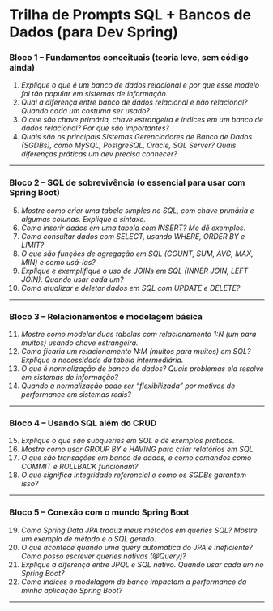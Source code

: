 # **Trilha de Prompts SQL + Bancos de Dados (para Dev Spring)**

### **Bloco 1 – Fundamentos conceituais (teoria leve, sem código ainda)**

1. *Explique o que é um banco de dados relacional e por que esse modelo foi tão popular em sistemas de informação.*
2. *Qual a diferença entre banco de dados relacional e não relacional? Quando cada um costuma ser usado?*
3. *O que são chave primária, chave estrangeira e índices em um banco de dados relacional? Por que são importantes?*
4. *Quais são os principais Sistemas Gerenciadores de Banco de Dados (SGDBs), como MySQL, PostgreSQL, Oracle, SQL Server? Quais diferenças práticas um dev precisa conhecer?*

---

### **Bloco 2 – SQL de sobrevivência (o essencial para usar com Spring Boot)**

5. *Mostre como criar uma tabela simples no SQL, com chave primária e algumas colunas. Explique a sintaxe.*
6. *Como inserir dados em uma tabela com INSERT? Me dê exemplos.*
7. *Como consultar dados com SELECT, usando WHERE, ORDER BY e LIMIT?*
8. *O que são funções de agregação em SQL (COUNT, SUM, AVG, MAX, MIN) e como usá-las?*
9. *Explique e exemplifique o uso de JOINs em SQL (INNER JOIN, LEFT JOIN). Quando usar cada um?*
10. *Como atualizar e deletar dados em SQL com UPDATE e DELETE?*

---

### **Bloco 3 – Relacionamentos e modelagem básica**

11. *Mostre como modelar duas tabelas com relacionamento 1\:N (um para muitos) usando chave estrangeira.*
12. *Como ficaria um relacionamento N\:M (muitos para muitos) em SQL? Explique a necessidade da tabela intermediária.*
13. *O que é normalização de banco de dados? Quais problemas ela resolve em sistemas de informação?*
14. *Quando a normalização pode ser “flexibilizada” por motivos de performance em sistemas reais?*

---

### **Bloco 4 – Usando SQL além do CRUD**

15. *Explique o que são subqueries em SQL e dê exemplos práticos.*
16. *Mostre como usar GROUP BY e HAVING para criar relatórios em SQL.*
17. *O que são transações em banco de dados, e como comandos como COMMIT e ROLLBACK funcionam?*
18. *O que significa integridade referencial e como os SGDBs garantem isso?*

---

### **Bloco 5 – Conexão com o mundo Spring Boot**

19. *Como Spring Data JPA traduz meus métodos em queries SQL? Mostre um exemplo de método e o SQL gerado.*
20. *O que acontece quando uma query automática do JPA é ineficiente? Como posso escrever queries nativas (@Query)?*
21. *Explique a diferença entre JPQL e SQL nativo. Quando usar cada um no Spring Boot?*
22. *Como índices e modelagem de banco impactam a performance da minha aplicação Spring Boot?*

---

